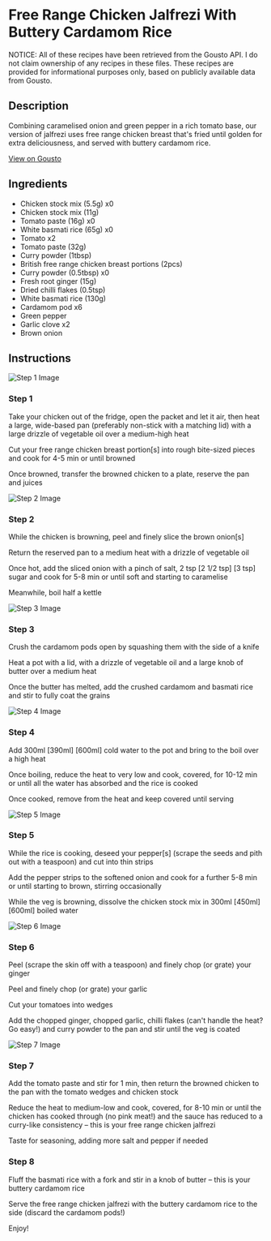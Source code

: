 # Free Range Chicken Jalfrezi With Buttery Cardamom Rice

NOTICE: All of these recipes have been retrieved from the Gousto API. I do not claim ownership of any recipes in these files. These recipes are provided for informational purposes only, based on publicly available data from Gousto.

## Description

Combining caramelised onion and green pepper in a rich tomato base, our version of jalfrezi uses free range chicken breast that's fried until golden for extra deliciousness, and served with buttery cardamom rice.

[View on Gousto](https://www.gousto.co.uk/recipes/cookbook/free-range-chicken-jalfrezi-with-buttery-cardamom-rice)

## Ingredients

- Chicken stock mix (5.5g) x0
- Chicken stock mix (11g)
- Tomato paste (16g) x0
- White basmati rice (65g) x0
- Tomato x2
- Tomato paste (32g)
- Curry powder (1tbsp)
- British free range chicken breast portions (2pcs)
- Curry powder (0.5tbsp) x0
- Fresh root ginger (15g)
- Dried chilli flakes (0.5tsp)
- White basmati rice (130g)
- Cardamom pod x6
- Green pepper
- Garlic clove x2
- Brown onion

## Instructions

![Step 1 Image](https://production-media.gousto.co.uk/cms/recipe-step-image/step-1-1716564994011-x200.jpg)

### Step 1

Take your chicken out of the fridge, open the packet and let it air, then heat a large, wide-based pan (preferably non-stick with a matching lid) with a large drizzle of vegetable oil over a medium-high heat

Cut your free range chicken breast portion[s] into rough bite-sized pieces and cook for 4-5 min or until browned

Once browned, transfer the browned chicken to a plate, reserve the pan and juices

![Step 2 Image](https://production-media.gousto.co.uk/cms/recipe-step-image/step-2-1716565012872-x200.jpg)

### Step 2

While the chicken is browning, peel and finely slice the brown onion<span class="text-danger">[s]</span>

Return the reserved pan to a medium heat with a drizzle of vegetable oil

Once hot, add the sliced onion with a pinch of salt, 2 tsp <span class="text-purple">[2 1/2 tsp]</span><span class="text-danger"> [3 tsp]</span> sugar and cook for 5-8 min or until soft and starting to caramelise

Meanwhile, boil half a kettle

![Step 3 Image](https://production-media.gousto.co.uk/cms/recipe-step-image/step-3-1716565021020-x200.jpg)

### Step 3

Crush the cardamom pods open by squashing them with the side of a knife

Heat a pot with a lid, with a drizzle of vegetable oil and a large knob of butter over a medium heat

Once the butter has melted, add the crushed cardamom and basmati rice and stir to fully coat the grains

![Step 4 Image](https://production-media.gousto.co.uk/cms/recipe-step-image/step-4-1716565025993-x200.jpg)

### Step 4

Add 300ml <span class="text-purple">[390ml]</span> <span class="text-danger">[600ml]</span> cold water to the pot and bring to the boil over a high heat

Once boiling, reduce the heat to very low and cook, covered, for 10-12 min or until all the water has absorbed and the rice is cooked

Once cooked, remove from the heat and keep covered until serving

![Step 5 Image](https://production-media.gousto.co.uk/cms/recipe-step-image/step-5-1716565033008-x200.jpg)

### Step 5

While the rice is cooking, deseed your pepper[s] (scrape the seeds and pith out with a teaspoon) and cut into thin strips

Add the pepper strips to the softened onion and cook for a further 5-8 min or until starting to brown, stirring occasionally

While the veg is browning, dissolve the chicken stock mix in 300ml <span class="text-purple">[450ml] </span><span class="text-danger">[600ml]</span> boiled water

![Step 6 Image](https://production-media.gousto.co.uk/cms/recipe-step-image/step-6-1716565039590-x200.jpg)

### Step 6

Peel (scrape the skin off with a teaspoon) and finely chop (or grate) your ginger

Peel and finely chop (or grate) your garlic

Cut your tomatoes into wedges

Add the chopped ginger, chopped garlic, chilli flakes (can't handle the heat? Go easy!) and curry powder to the pan and stir until the veg is coated

![Step 7 Image](https://production-media.gousto.co.uk/cms/recipe-step-image/step-7-1716565051560-x200.jpg)

### Step 7

Add the tomato paste and stir for 1 min, then return the browned chicken to the pan with the tomato wedges and chicken stock

Reduce the heat to medium-low and cook, covered, for 8-10 min or until the chicken has cooked through (no pink meat!) and the sauce has reduced to a curry-like consistency – this is your free range chicken jalfrezi

Taste for seasoning, adding more salt and pepper if needed

### Step 8

Fluff the basmati rice with a fork and stir in a knob of butter – this is your buttery cardamom rice

Serve the free range chicken jalfrezi with the buttery cardamom rice to the side (discard the cardamom pods!)

Enjoy!

